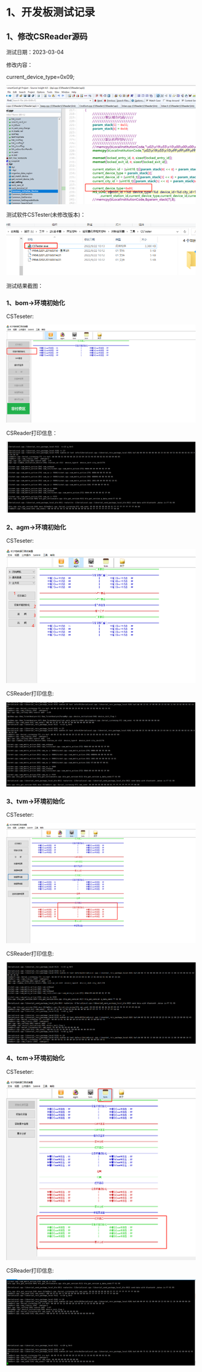 # 1、开发板测试记录

## 1、修改CSReader源码

测试日期：2023-03-04

修改内容：

current_device_type=0x09;

<img src="res/file-test/image-20230304105746951.png" alt="image-20230304105746951" style="zoom:67%;" />



测试软件CSTester(未修改版本)：

<img src="res/file-test/image-20230304105904276.png" alt="image-20230304105904276" style="zoom:67%;" />



测试结果截图：

### 1、bom->环境初始化



CSTeseter:

<img src="res/file-test/image-20230304105934849.png" alt="image-20230304105934849" style="zoom:67%;" />



CSReader打印信息：

<img src="res/file-test/image-20230304110028348.png" alt="image-20230304110028348" style="zoom:67%;" />



### 2、agm->环境初始化



CSTeseter:

<img src="res/file-test/image-20230304110545421.png" alt="image-20230304110545421" style="zoom:67%;" />









CSReader打印信息:

<img src="res/file-test/image-20230304110623007.png" alt="image-20230304110623007" style="zoom:67%;" />





### 3、tvm->环境初始化



CSTeseter:

<img src="res/file-test/image-20230304110859483.png" alt="image-20230304110859483" style="zoom:67%;" />



CSReader打印信息:

<img src="res/file-test/image-20230304110936865.png" alt="image-20230304110936865" style="zoom:67%;" />





### 4、tcm->环境初始化



CSTeseter:

<img src="res/file-test/image-20230304111115813.png" alt="image-20230304111115813" style="zoom:67%;" />





CSReader打印信息:

<img src="res/file-test/image-20230304111154174.png" alt="image-20230304111154174" style="zoom:67%;" />